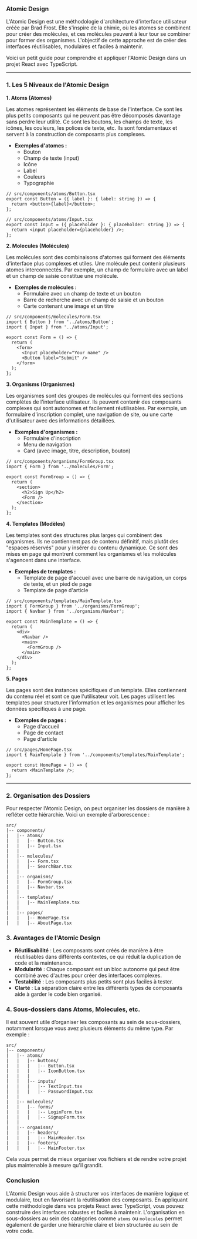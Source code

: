 ### Atomic Design

L'Atomic Design est une méthodologie d'architecture d'interface utilisateur créée par Brad Frost. Elle s'inspire de la chimie, où les atomes se combinent pour créer des molécules, et ces molécules peuvent à leur tour se combiner pour former des organismes. L'objectif de cette approche est de créer des interfaces réutilisables, modulaires et faciles à maintenir.

Voici un petit guide pour comprendre et appliquer l'Atomic Design dans un projet React avec TypeScript.

---

### 1. **Les 5 Niveaux de l'Atomic Design**

**1. Atoms (Atomes)**

Les atomes représentent les éléments de base de l'interface. Ce sont les plus petits composants qui ne peuvent pas être décomposés davantage sans perdre leur utilité. Ce sont les boutons, les champs de texte, les icônes, les couleurs, les polices de texte, etc. Ils sont fondamentaux et servent à la construction de composants plus complexes.

- **Exemples d'atomes :**
  - Bouton
  - Champ de texte (input)
  - Icône
  - Label
  - Couleurs
  - Typographie

```tsx
// src/components/atoms/Button.tsx
export const Button = ({ label }: { label: string }) => {
  return <button>{label}</button>;
};

// src/components/atoms/Input.tsx
export const Input = ({ placeholder }: { placeholder: string }) => {
  return <input placeholder={placeholder} />;
};
```

**2. Molecules (Molécules)**

Les molécules sont des combinaisons d'atomes qui forment des éléments d'interface plus complexes et utiles. Une molécule peut contenir plusieurs atomes interconnectés. Par exemple, un champ de formulaire avec un label et un champ de saisie constitue une molécule.

- **Exemples de molécules :**
  - Formulaire avec un champ de texte et un bouton
  - Barre de recherche avec un champ de saisie et un bouton
  - Carte contenant une image et un titre

```tsx
// src/components/molecules/Form.tsx
import { Button } from '../atoms/Button';
import { Input } from '../atoms/Input';

export const Form = () => {
  return (
    <form>
      <Input placeholder="Your name" />
      <Button label="Submit" />
    </form>
  );
};
```

**3. Organisms (Organismes)**

Les organismes sont des groupes de molécules qui forment des sections complètes de l'interface utilisateur. Ils peuvent contenir des composants complexes qui sont autonomes et facilement réutilisables. Par exemple, un formulaire d'inscription complet, une navigation de site, ou une carte d'utilisateur avec des informations détaillées.

- **Exemples d'organismes :**
  - Formulaire d'inscription
  - Menu de navigation
  - Card (avec image, titre, description, bouton)
  
```tsx
// src/components/organisms/FormGroup.tsx
import { Form } from '../molecules/Form';

export const FormGroup = () => {
  return (
    <section>
      <h2>Sign Up</h2>
      <Form />
    </section>
  );
};
```

**4. Templates (Modèles)**

Les templates sont des structures plus larges qui combinent des organismes. Ils ne contiennent pas de contenu définitif, mais plutôt des "espaces réservés" pour y insérer du contenu dynamique. Ce sont des mises en page qui montrent comment les organismes et les molécules s'agencent dans une interface.

- **Exemples de templates :**
  - Template de page d'accueil avec une barre de navigation, un corps de texte, et un pied de page
  - Template de page d'article

```tsx
// src/components/templates/MainTemplate.tsx
import { FormGroup } from '../organisms/FormGroup';
import { Navbar } from '../organisms/Navbar';

export const MainTemplate = () => {
  return (
    <div>
      <Navbar />
      <main>
        <FormGroup />
      </main>
    </div>
  );
};
```

**5. Pages**

Les pages sont des instances spécifiques d'un template. Elles contiennent du contenu réel et sont ce que l'utilisateur voit. Les pages utilisent les templates pour structurer l'information et les organismes pour afficher les données spécifiques à une page.

- **Exemples de pages :**
  - Page d'accueil
  - Page de contact
  - Page d'article
  
```tsx
// src/pages/HomePage.tsx
import { MainTemplate } from '../components/templates/MainTemplate';

export const HomePage = () => {
  return <MainTemplate />;
};
```

---

### 2. **Organisation des Dossiers**

Pour respecter l'Atomic Design, on peut organiser les dossiers de manière à refléter cette hiérarchie. Voici un exemple d'arborescence :

```
src/
|-- components/
|   |-- atoms/
|   |   |-- Button.tsx
|   |   |-- Input.tsx
|   |
|   |-- molecules/
|   |   |-- Form.tsx
|   |   |-- SearchBar.tsx
|   |
|   |-- organisms/
|   |   |-- FormGroup.tsx
|   |   |-- Navbar.tsx
|   |
|   |-- templates/
|   |   |-- MainTemplate.tsx
|   |
|   |-- pages/
|   |   |-- HomePage.tsx
|   |   |-- AboutPage.tsx
```

### 3. **Avantages de l'Atomic Design**

- **Réutilisabilité** : Les composants sont créés de manière à être réutilisables dans différents contextes, ce qui réduit la duplication de code et la maintenance.
- **Modularité** : Chaque composant est un bloc autonome qui peut être combiné avec d'autres pour créer des interfaces complexes.
- **Testabilité** : Les composants plus petits sont plus faciles à tester.
- **Clarté** : La séparation claire entre les différents types de composants aide à garder le code bien organisé.

### 4. **Sous-dossiers dans Atoms, Molecules, etc.**

Il est souvent utile d’organiser les composants au sein de sous-dossiers, notamment lorsque vous avez plusieurs éléments du même type. Par exemple :

```
src/
|-- components/
|   |-- atoms/
|   |   |-- buttons/
|   |   |   |-- Button.tsx
|   |   |   |-- IconButton.tsx
|   |   |
|   |   |-- inputs/
|   |   |   |-- TextInput.tsx
|   |   |   |-- PasswordInput.tsx
|   |
|   |-- molecules/
|   |   |-- forms/
|   |   |   |-- LoginForm.tsx
|   |   |   |-- SignupForm.tsx
|   |
|   |-- organisms/
|   |   |-- headers/
|   |   |   |-- MainHeader.tsx
|   |   |-- footers/
|   |   |   |-- MainFooter.tsx
```

Cela vous permet de mieux organiser vos fichiers et de rendre votre projet plus maintenable à mesure qu'il grandit.

### Conclusion

L'Atomic Design vous aide à structurer vos interfaces de manière logique et modulaire, tout en favorisant la réutilisation des composants. En appliquant cette méthodologie dans vos projets React avec TypeScript, vous pouvez construire des interfaces robustes et faciles à maintenir. L'organisation en sous-dossiers au sein des catégories comme `atoms` ou `molecules` permet également de garder une hiérarchie claire et bien structurée au sein de votre code.
